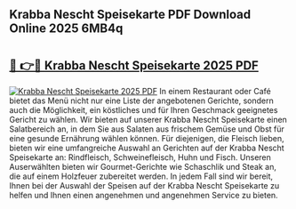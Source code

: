 ## Krabba Nescht Speisekarte PDF Download Online 2025 6MB4q

# <h2><a href="http://gc9hrg.nevu.top/?p=Krabba+Nescht+Speisekarte">🔗 👉🔴 Krabba Nescht Speisekarte 2025 PDF</a></h2>

[![Krabba Nescht Speisekarte 2025 PDF](https://i.imgur.com/dBaPXMq.png)](http://gc9hrg.nevu.top/?p=Krabba+Nescht+Speisekarte)
In einem Restaurant oder Café bietet das Menü nicht nur eine Liste der angebotenen Gerichte, sondern auch die Möglichkeit, ein köstliches und für Ihren Geschmack geeignetes Gericht zu wählen. Wir bieten auf unserer Krabba Nescht Speisekarte einen Salatbereich an, in dem Sie aus Salaten aus frischem Gemüse und Obst für eine gesunde Ernährung wählen können. Für diejenigen, die Fleisch lieben, bieten wir eine umfangreiche Auswahl an Gerichten auf der Krabba Nescht Speisekarte an: Rindfleisch, Schweinefleisch, Huhn und Fisch. Unseren Auserwählten bieten wir Gourmet-Gerichte wie Schaschlik und Steak an, die auf einem Holzfeuer zubereitet werden. In jedem Fall sind wir bereit, Ihnen bei der Auswahl der Speisen auf der Krabba Nescht Speisekarte zu helfen und Ihnen einen angenehmen und angenehmen Service zu bieten.
